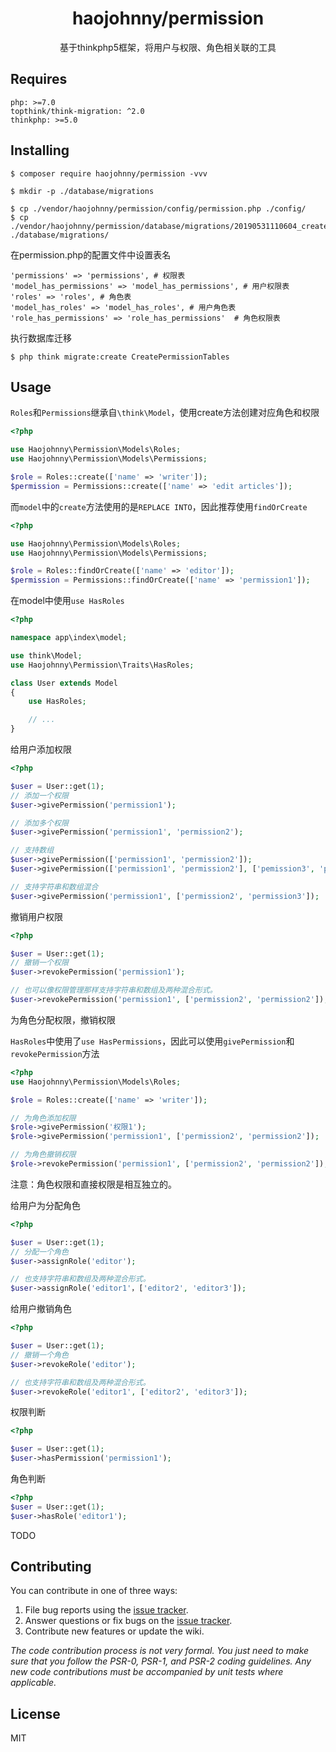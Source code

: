 <h1 align="center">haojohnny/permission </h1>

<p align="center">基于thinkphp5框架，将用户与权限、角色相关联的工具</p>

## Requires

    php: >=7.0
    topthink/think-migration: ^2.0
    thinkphp: >=5.0

## Installing

```shell
$ composer require haojohnny/permission -vvv

$ mkdir -p ./database/migrations

$ cp ./vendor/haojohnny/permission/config/permission.php ./config/
$ cp ./vendor/haojohnny/permission/database/migrations/20190531110604_create_permission_tables.php ./database/migrations/
```
 
在permission.php的配置文件中设置表名

    'permissions' => 'permissions', # 权限表
    'model_has_permissions' => 'model_has_permissions', # 用户权限表
    'roles' => 'roles', # 角色表
    'model_has_roles' => 'model_has_roles', # 用户角色表
    'role_has_permissions' => 'role_has_permissions'  # 角色权限表 
    

执行数据库迁移
```shell
$ php think migrate:create CreatePermissionTables
```

## Usage

`Roles`和`Permissions`继承自`\think\Model`，使用create方法创建对应角色和权限

```php
<?php

use Haojohnny\Permission\Models\Roles;
use Haojohnny\Permission\Models\Permissions;

$role = Roles::create(['name' => 'writer']);
$permission = Permissions::create(['name' => 'edit articles']);

```
而`model`中的`create`方法使用的是`REPLACE INTO`，因此推荐使用`findOrCreate`
```php
<?php

use Haojohnny\Permission\Models\Roles;
use Haojohnny\Permission\Models\Permissions;

$role = Roles::findOrCreate(['name' => 'editor']);
$permission = Permissions::findOrCreate(['name' => 'permission1']);
```

在model中使用`use HasRoles`

```php
<?php

namespace app\index\model;

use think\Model;
use Haojohnny\Permission\Traits\HasRoles;

class User extends Model
{
    use HasRoles;

    // ...
}
```

给用户添加权限
```php
<?php

$user = User::get(1);
// 添加一个权限
$user->givePermission('permission1');

// 添加多个权限
$user->givePermission('permission1', 'permission2');

// 支持数组
$user->givePermission(['permission1', 'permission2']);
$user->givePermission(['permission1', 'permission2'], ['pemission3', 'permission4']);

// 支持字符串和数组混合
$user->givePermission('permission1', ['permission2', 'permission3']);
```

撤销用户权限
```php
<?php

$user = User::get(1);
// 撤销一个权限
$user->revokePermission('permission1');

// 也可以像权限管理那样支持字符串和数组及两种混合形式。
$user->revokePermission('permission1', ['permission2', 'permission2']);
```

为角色分配权限，撤销权限

`HasRoles`中使用了`use HasPermissions`，因此可以使用`givePermission`和`revokePermission`方法
```php
<?php
use Haojohnny\Permission\Models\Roles;

$role = Roles::create(['name' => 'writer']);

// 为角色添加权限
$role->givePermission('权限1');
$role->givePermission('permission1', ['permission2', 'permission2']);

// 为角色撤销权限
$role->revokePermission('permission1', ['permission2', 'permission2']);
```
注意：角色权限和直接权限是相互独立的。

给用户为分配角色
```php
<?php

$user = User::get(1);
// 分配一个角色
$user->assignRole('editor');

// 也支持字符串和数组及两种混合形式。
$user->assignRole('editor1'，['editor2', 'editor3']);
```
给用户撤销角色
```php
<?php

$user = User::get(1);
// 撤销一个角色
$user->revokeRole('editor');

// 也支持字符串和数组及两种混合形式。
$user->revokeRole('editor1', ['editor2', 'editor3']);
```

权限判断

```php
<?php

$user = User::get(1);
$user->hasPermission('permission1');
```

角色判断
```php
<?php
$user = User::get(1);
$user->hasRole('editor1');
```

TODO

## Contributing

You can contribute in one of three ways:

1. File bug reports using the [issue tracker](https://github.com/haojohnny/permission/issues).
2. Answer questions or fix bugs on the [issue tracker](https://github.com/haojohnny/permission/issues).
3. Contribute new features or update the wiki.

_The code contribution process is not very formal. You just need to make sure that you follow the PSR-0, PSR-1, and PSR-2 coding guidelines. Any new code contributions must be accompanied by unit tests where applicable._

## License

MIT
